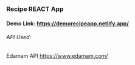 ### Recipe REACT App

#### Demo Link: https://demorecipeapp.netlify.app/




###### API Used:
Edamam API https://www.edamam.com/

